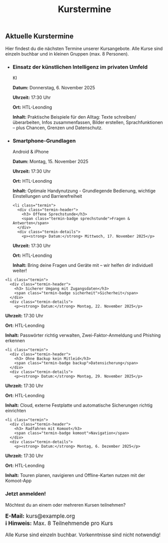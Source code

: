 ﻿---
layout: default
title: Kurstermine
description: Aktuelle Termine für unsere IT-Kurse
---

<div class="wrap">
  <h2>Aktuelle Kurstermine</h2>
  <p>Hier findest du die nächsten Termine unserer Kursangebote. Alle Kurse sind einzeln buchbar und in kleinen Gruppen (max. 8 Personen).</p>

  <ul class="termine-list">
    <li class="termin">
      <div class="termin-header">
        <h3> Einsatz der künstlichen Intelligenz im privaten Umfeld</h3>
        <span class="termin-badge ki">KI</span>
      </div>
      <div class="termin-details">
        <p><strong> Datum:</strong> Donnerstag, 6. November 2025</p>
  <p><strong> Uhrzeit:</strong> 17:30 Uhr</p>
  <p><strong> Ort:</strong> HTL-Leonding</p>
        <p><strong> Inhalt:</strong> Praktische Beispiele für den Alltag: Texte schreiben/überarbeiten, Infos zusammenfassen, Bilder erstellen, Sprachfunktionen – plus Chancen, Grenzen und Datenschutz.</p>
      </div>
    </li>
    <li class="termin">
      <div class="termin-header">
        <h3> Smartphone-Grundlagen</h3>
        <span class="termin-badge">Android & iPhone</span>
      </div>
      <div class="termin-details">
        <p><strong> Datum:</strong> Montag, 15. November 2025</p>
  <p><strong> Uhrzeit:</strong> 17:30 Uhr</p>
  <p><strong> Ort:</strong> HTL-Leonding</p>
        <p><strong> Inhalt:</strong> Optimale Handynutzung - Grundlegende Bedienung, wichtige Einstellungen und Barrierefreiheit</p>
      </div>
    </li>
    
    <li class="termin">
      <div class="termin-header">
        <h3> Offene Sprechstunde</h3>
        <span class="termin-badge sprechstunde">Fragen & Antworten</span>
      </div>
      <div class="termin-details">
        <p><strong> Datum:</strong> Mittwoch, 17. November 2025</p>
  <p><strong> Uhrzeit:</strong> 17:30 Uhr</p>
  <p><strong> Ort:</strong> HTL-Leonding</p>
  <p><strong> Inhalt:</strong> Bring deine Fragen und Geräte mit – wir helfen dir individuell weiter!</p>
      </div>
    </li>
    
    <li class="termin">
      <div class="termin-header">
        <h3> Sicherer Umgang mit Zugangsdaten</h3>
        <span class="termin-badge sicherheit">Sicherheit</span>
      </div>
      <div class="termin-details">
        <p><strong> Datum:</strong> Montag, 22. November 2025</p>
  <p><strong> Uhrzeit:</strong> 17:30 Uhr</p>
  <p><strong> Ort:</strong> HTL-Leonding</p>
        <p><strong> Inhalt:</strong> Passwörter richtig verwalten, Zwei-Faktor-Anmeldung und Phishing erkennen</p>
      </div>
    </li>
    
    <li class="termin">
      <div class="termin-header">
        <h3> Ohne Backup kein Mitleid</h3>
        <span class="termin-badge backup">Datensicherung</span>
      </div>
      <div class="termin-details">
        <p><strong> Datum:</strong> Montag, 29. November 2025</p>
  <p><strong> Uhrzeit:</strong> 17:30 Uhr</p>
  <p><strong> Ort:</strong> HTL-Leonding</p>
        <p><strong> Inhalt:</strong> Cloud, externe Festplatte und automatische Sicherungen richtig einrichten</p>
      </div>
    </li>
    
    <li class="termin">
      <div class="termin-header">
        <h3> Radfahren mit Komoot</h3>
        <span class="termin-badge komoot">Navigation</span>
      </div>
      <div class="termin-details">
        <p><strong> Datum:</strong> Montag, 6. Dezember 2025</p>
  <p><strong> Uhrzeit:</strong> 17:30 Uhr</p>
  <p><strong> Ort:</strong> HTL-Leonding</p>
        <p><strong> Inhalt:</strong> Touren planen, navigieren und Offline-Karten nutzen mit der Komoot-App</p>
      </div>
    </li>
  </ul>

  <section id="anmeldung" class="cta-box">
    <h3>Jetzt anmelden!</h3>
  <p>Möchtest du an einem oder mehreren Kursen teilnehmen?</p>
    <p style="font-size: 1.1rem; margin: 1rem 0;"><strong> E-Mail:</strong> kurs@example.org<br>
    <strong>ℹ Hinweis:</strong> Max. 8 Teilnehmende pro Kurs</p>
    <p style="font-size: 0.95rem; margin-top: 1rem;">Alle Kurse sind einzeln buchbar. Vorkenntnisse sind nicht notwendig!</p>
  </section>
</div>

